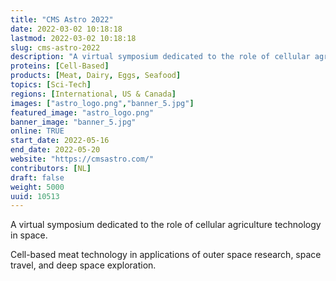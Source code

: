 ```yaml
---
title: "CMS Astro 2022"
date: 2022-03-02 10:18:18
lastmod: 2022-03-02 10:18:18
slug: cms-astro-2022
description: "A virtual symposium dedicated to the role of cellular agriculture technology in space.Cell-based meat technology in applications of outer space research, space travel, and deep space exploration."
proteins: [Cell-Based]
products: [Meat, Dairy, Eggs, Seafood]
topics: [Sci-Tech]
regions: [International, US & Canada]
images: ["astro_logo.png","banner_5.jpg"]
featured_image: "astro_logo.png"
banner_image: "banner_5.jpg"
online: TRUE
start_date: 2022-05-16
end_date: 2022-05-20
website: "https://cmsastro.com/"
contributors: [NL]
draft: false
weight: 5000
uuid: 10513
---
```

A virtual symposium dedicated to the role of cellular agriculture
technology in space.

Cell-based meat technology in applications of outer space research,
space travel, and deep space exploration.
